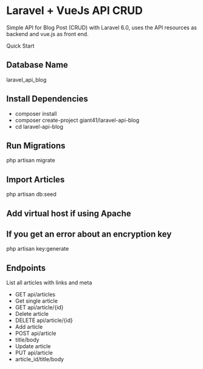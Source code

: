 # Laravel + VueJs API CRUD 
<p>Simple API for Blog Post (CRUD) with Laravel 6.0, uses the API resources as backend and vue.js as front end. </p>

Quick Start
## Database Name 
laravel_api_blog

## Install Dependencies
- composer install
- composer create-project giant41/laravel-api-blog
- cd laravel-api-blog

## Run Migrations
php artisan migrate

## Import Articles
php artisan db:seed

## Add virtual host if using Apache

## If you get an error about an encryption key
php artisan key:generate

## Endpoints
List all articles with links and meta

- GET api/articles
- Get single article
- GET api/article/{id}
- Delete article
- DELETE api/article/{id}
- Add article
- POST api/article
- title/body
- Update article
- PUT api/article
- article_id/title/body
